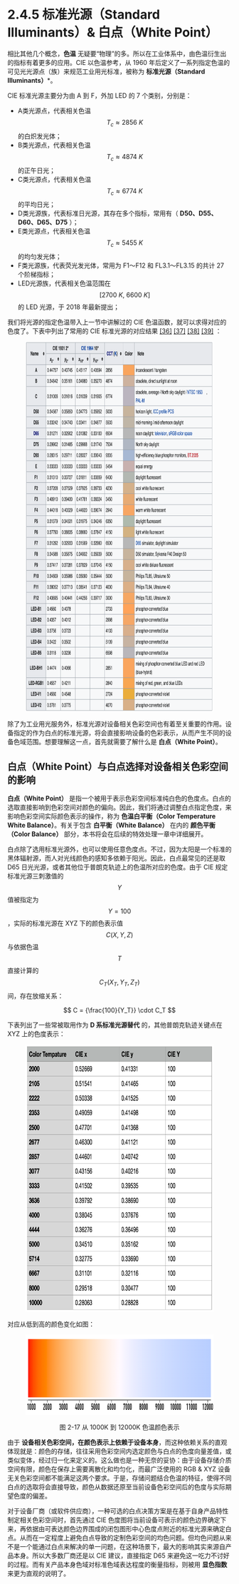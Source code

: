 
# 2.4.5 标准光源（Standard Illuminants）& 白点（White Point）

相比其他几个概念，**色温** 无疑要“物理”的多。所以在工业体系中，由色温衍生出的指标有着更多的应用。CIE 以色温参考，从 1960 年后定义了一系列指定色温的可见光光源点（族）来规范工业用光标准，被称为 **标准光源（Standard Illuminants）***。

CIE 标准光源主要分为由 A 到 F，外加 LED 的 7 个类别，分别是：
- A类光源点，代表相关色温 $$T_{c} \approx 2856 \ K$$ 的白炽发光体；
- B类光源点，代表相关色温 $$T_{c} \approx 4874 \ K$$ 的正午日光；
- C类光源点，代表相关色温 $$T_{c} \approx 6774 \ K$$ 的平均日光；
- D类光源族，代表标准日光源，其存在多个指标，常用有（ **D50、D55、D60、D65、D75** ）；
- E类光源点，代表相关色温 $$T_{c} \approx 5455 \ K$$ 的均匀发光体；
- F类光源族，代表荧光发光体，常用为 F1～F12 和 FL3.1～FL3.15 的共计 27 个阶梯指标；
- LED光源族，代表相关色温范围在 $$[2700 \ K, \ 6600\ K]$$ 的 LED 光源，于 2018 年最新提出；

我们将光源的指定色温带入上一节中讲解过的 CIE 色温函数，就可以求得对应的色度了。下表中列出了常用的 CIE 标准光源的对应结果 [\[36\]][ref] [\[37\]][ref] [\[38\]][ref] [\[39\]][ref] ：

<center>
<figure>
   <img 
      width = "800" height = "830"
      src="../../Pictures/Standard%20Illuminants.png" alt="">
</figure>
</center>

除了为工业用光服务外，标准光源对设备相关色彩空间也有着至关重要的作用。设备指定的作为白点的标准光源，将会直接影响设备的色彩表示，从而产生不同的设备色域范围。想要理解这一点，首先就需要了解什么是 **白点（White Point）**。

## **白点（White Point）与白点选择对设备相关色彩空间的影响**

**白点（White Point）** 是指一个被用于表示色彩空间标准纯白色的色度点。白点的选取直接影响到色彩空间对颜色的偏向。因此，我们将通过调整白点指定色度，来影响色彩空间实际颜色表示的操作，称为 **色温白平衡（Color Temperature White Balance）**。有关于包含 **白平衡（White Balance）** 在内的 **颜色平衡（Color Balance）** 部分，本书将会在后续的特效处理一章中详细展开。

白点除了选用标准光源外，也可以使用任意色度点。不过，因为太阳是一个标准的黑体辐射源，而人对光线颜色的感知多依赖于阳光。因此，白点最常见的还是取 D65 日光光源，或者其他位于普朗克轨迹上的色温所对应的色度。由于 CIE 规定标准光源三刺激值的 $$Y$$ 值被指定为 $$Y = 100$$ ，实际的标准光源在 XYZ 下的颜色表示值 $$C(X,Y,Z)$$ 与依据色温 $$T$$ 直接计算的 $$C_T(X_T,Y_T,Z_T)$$ 间，存在放缩关系：

$$
C = {\frac{100}{Y_T}} \cdot C_T
$$

下表列出了一些常被取用作为 **D 系标准光源替代** 的，其他普朗克轨迹关键点在 XYZ 上的色度表示：

<center>
<figure>
   <img 
      width = "650" height = "600"
      src="../../Pictures/daylight%20chroma.png" alt="">
</figure>
</center>

对应从低到高的颜色变化如图：

<center>
<figure>
   <img 
      width = "800" height = "180"
      src="../../Pictures/Color_temperature_black_body_800-12200K.png" alt="">
   <figcaption>
      <p>图 2-17 从 1000K 到 12000K 色温颜色表示</p>
   </figcaption>
</figure>
</center>

由于 **设备相关色彩空间，在颜色表示上依赖于设备本身**，而这种依赖关系的直观体现就是：颜色的存储，往往采用色彩空间内选定颜色与白点的色度向量差值，或类似变体，经过归一化来定义的。这么做也是一种无奈的妥协：由于设备存储介质空间有限，颜色在保存上需要离散化和均匀化，而最广泛使用的 RGB & XYZ 设备无关色彩空间都不能满足这两个要求。于是，存储问题结合色温的特征，使得不同白点的选取将会直接导致，颜色从数据还原至当前设备色彩空间后的色度与实际期望色度的偏差。

对于设备厂商（或软件供应商），一种可选的白点决策方案是在基于自身产品特性制定相关色彩空间时，首先通过 CIE 色度图将当前设备可表示的颜色边界确定下来，再依据由可表达颜色边界围成的闭包图形中心色度点附近的标准光源来确定白点。从而在一定程度上避免白点导致的定制色彩空间的均色问题。但均色问题从来不是一个能通过白点来解决的单一问题，在这种场景下，最大的影响其实来源自产品本身。所以大多数厂商还是以 CIE 建议，直接指定 D65 来避免这一吃力不讨好的过程。而有关产品本身色域对标准色域表达程度的衡量指标，则被用 **显色指数** 来更为直观的说明了。


[ref]: References_2.md